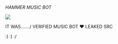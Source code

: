 

*HAMMER MUSIC BOT*


<img src="https://raw.githubusercontent.com/SHONA00/HammerXnoise-Src/main/hammer.png"/>





IT WAS......./
VERIFIED MUSIC BOT ❤️
LEAKED SRC

:)
:)
:/
